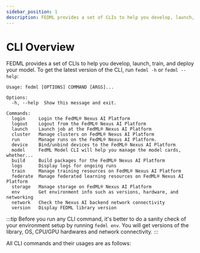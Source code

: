 ```yaml
---
sidebar_position: 1
description: FEDML provides a set of CLIs to help you develop, launch, train, and deploy your model. 
---
```


# CLI Overview

FEDML provides a set of CLIs to help you develop, launch, train, and deploy your model. To get the latest version of the CLI, run `fedml -h` or `fedml --help`:

```
Usage: fedml [OPTIONS] COMMAND [ARGS]...

Options:
  -h, --help  Show this message and exit.

Commands:
  login     Login the FedML® Nexus AI Platform
  logout    Logout from the FedML® Nexus AI Platform
  launch    Launch job at the FedML® Nexus AI Platform
  cluster   Manage clusters on FedML® Nexus AI Platform
  run       Manage runs on the FedML® Nexus AI Platform.
  device    Bind/unbind devices to the FedML® Nexus AI Platform
  model     FedML Model CLI will help you manage the model cards, whether...
  build     Build packages for the FedML® Nexus AI Platform
  logs      Display logs for ongoing runs
  train     Manage training resources on FedML® Nexus AI Platform
  federate  Manage federated learning resources on FedML® Nexus AI Platform
  storage   Manage storage on FedML® Nexus AI Platform
  env       Get environment info such as versions, hardware, and networking
  network   Check the Nexus AI backend network connectivity
  version   Display FEDML library version

```

:::tip
Before you run any CLI command, it's better to do a sanity check of your environment setup by running `fedml env`. You will get versions of the library, OS, CPU/GPU hardwares and network connectivity.
:::

All CLI commands and their usages are as follows:





